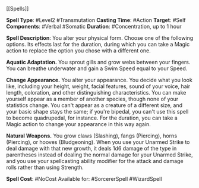 [[Spells]]

**Spell Type**:  #Level2 #Transmutation
**Casting Time**: #Action
**Target**: #Self
**Components**: #Verbal #Somatic
**Duration**: #Concentration, up to 1 hour

**Spell Description**: 
	You alter your physical form. Choose one of the following options. Its effects last for the duration, during which you can take a Magic action to replace the option you chose with a different one.

**Aquatic Adaptation.**
	You sprout gills and grow webs between your fingers. You can breathe underwater and gain a Swim Speed equal to your Speed.

**Change Appearance.**
	You alter your appearance. You decide what you look like, including your height, weight, facial features, sound of your voice, hair length, coloration, and other distinguishing characteristics. You can make yourself appear as a member of another species, though none of your statistics change. You can't appear as a creature of a different size, and your basic shape stays the same; if you're bipedal, you can't use this spell to become quadrupedal, for instance. For the duration, you can take a Magic action to change your appearance in this way again.

**Natural Weapons.**
	You grow claws (Slashing), fangs (Piercing), horns (Piercing), or hooves (Bludgeoning). When you use your Unarmed Strike to deal damage with that new growth, it deals 1d6 damage of the type in parentheses instead of dealing the normal damage for your Unarmed Strike, and you use your spellcasting ability modifier for the attack and damage rolls rather than using Strength.

**Spell Cost**: #NoCost 
Available for: #SorcererSpell #WizardSpell